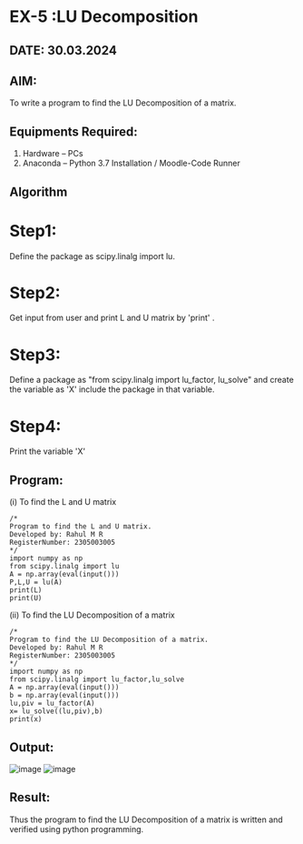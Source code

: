 # EX-5 :LU Decomposition 
## DATE: 30.03.2024
## AIM:
To write a program to find the LU Decomposition of a matrix.

## Equipments Required:
1. Hardware – PCs
2. Anaconda – Python 3.7 Installation / Moodle-Code Runner

## Algorithm
# Step1:
Define the package as scipy.linalg import lu.
# Step2:
Get input from user and print L and U matrix by 'print' .
# Step3:
Define a package as "from scipy.linalg import lu_factor, lu_solve" and create the variable as 'X' include the package in that variable.
# Step4:
Print the variable 'X' 

## Program:
(i) To find the L and U matrix
```
/*
Program to find the L and U matrix.
Developed by: Rahul M R
RegisterNumber: 2305003005
*/
import numpy as np
from scipy.linalg import lu
A = np.array(eval(input()))
P,L,U = lu(A)
print(L)
print(U)
```
(ii) To find the LU Decomposition of a matrix
```
/*
Program to find the LU Decomposition of a matrix.
Developed by: Rahul M R
RegisterNumber: 2305003005
*/
import numpy as np
from scipy.linalg import lu_factor,lu_solve
A = np.array(eval(input()))
b = np.array(eval(input()))
lu,piv = lu_factor(A)
x= lu_solve((lu,piv),b)
print(x)
```

## Output:
![image](https://github.com/RahulM2005R/LU-Decomposition/assets/166299886/d59bb26d-b5db-4646-9fc4-6d4e8f0a7083)
![image](https://github.com/RahulM2005R/LU-Decomposition/assets/166299886/6b3c154c-4135-4a01-b5c1-d9bafe9bfee8)


## Result:
Thus the program to find the LU Decomposition of a matrix is written and verified using python programming.

